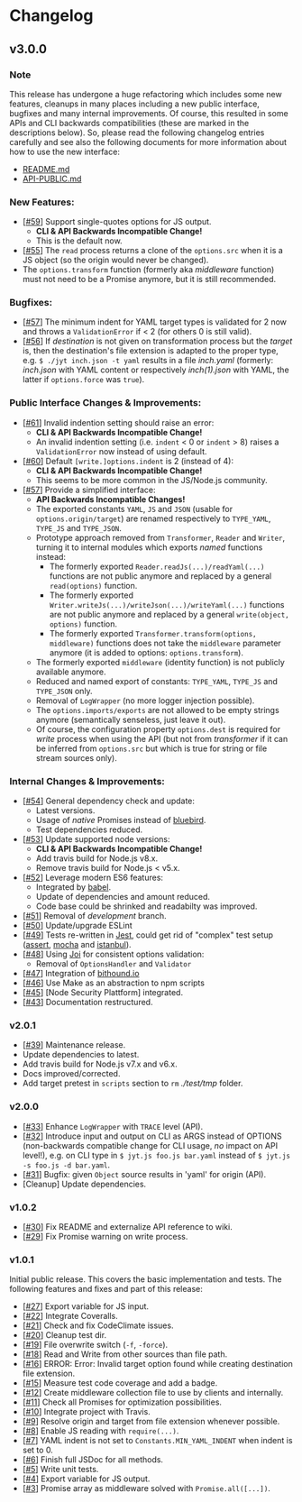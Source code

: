 # Changelog

## v3.0.0

### Note
This release has undergone a huge refactoring which includes some new features, cleanups in many places
including a new public interface, bugfixes and many internal improvements. Of course, this resulted in some 
APIs and CLI backwards compatibilities (these are marked in the descriptions below). So, please read the following
changelog entries carefully and see also the following documents for more information about how to use the 
new interface:
- [README.md](https://github.com/deadratfink/jy-transform/blob/master/README.md)
- [API-PUBLIC.md](https://github.com/deadratfink/jy-transform/blob/master/API-PUBLIC.md)

### New Features:
- [[#59](https://github.com/deadratfink/jy-transform/issues/59)] Support single-quotes options for JS output.
  - **CLI & API Backwards Incompatible Change!**
  - This is the default now.
- [[#55](https://github.com/deadratfink/jy-transform/issues/55)] The `read` process returns a clone of the
  `options.src` when it is a JS object (so the origin would never be changed).
- The `options.transform` function (formerly aka _middleware_ function) must not need to be a Promise anymore, but it is still recommended.

###  Bugfixes:
- [[#57](https://github.com/deadratfink/jy-transform/issues/57)] The minimum indent for YAML target types is
  validated for 2 now and throws a `ValidationError` if < 2 (for others 0 is still valid).
- [[#56](https://github.com/deadratfink/jy-transform/issues/56)] If _destination_ is not given on transformation
  process but the _target_ is, then the destination's file extension 
  is adapted to the proper type, e.g. `$ ./jyt inch.json -t yaml` results in a file _inch.yaml_ (formerly:
  _inch.json_ with YAML content or respectively _inch(1).json_ with YAML, the latter if `options.force` was `true`).
  
### Public Interface Changes & Improvements:
- [[#61](https://github.com/deadratfink/jy-transform/issues/61)] Invalid indention setting should raise an error:
  - **CLI & API Backwards Incompatible Change!**
  - An invalid indention setting (i.e. `indent` < 0  or `indent` > 8) raises a `ValidationError` now instead
    of using default.
- [[#60](https://github.com/deadratfink/jy-transform/issues/60)] Default `[write.]options.indent` is 2 (instead of 4):
  - **CLI & API Backwards Incompatible Change!**
  - This seems to be more common in the JS/Node.js community.
- [[#57](https://github.com/deadratfink/jy-transform/issues/57)] Provide a simplified interface:
  - **API Backwards Incompatible Changes!**
  - The exported constants `YAML`, `JS` and `JSON` (usable for `options.origin/target`) are renamed respectively
    to `TYPE_YAML`, `TYPE_JS` and `TYPE_JSON`.
  - Prototype approach removed from `Transformer`, `Reader` and `Writer`, turning it to internal modules which 
    exports _named_ functions instead:
    - The formerly exported `Reader.readJs(...)/readYaml(...)` functions are not public anymore and replaced
      by a general `read(options)` function.
    - The formerly exported `Writer.writeJs(...)/writeJson(...)/writeYaml(...)` functions are not public
      anymore and replaced by a general `write(object, options)` function.
    - The formerly exported `Transformer.transform(options, middleware)` functions
      does not take the `middleware` parameter anymore (it is added to options: `options.transform`).
  - The formerly exported `middleware` (identity function) is not publicly available anymore.
  - Reduced and named export of constants: `TYPE_YAML`, `TYPE_JS` and `TYPE_JSON` only.
  - Removal of `LogWrapper` (no more logger injection possible).
  - The `options.imports/exports` are not allowed to be empty strings anymore (semantically senseless, just leave it out).
  - Of course, the configuration property `options.dest` is required for _write_ process when using the API (but not from _transformer_
    if it can be inferred from `options.src` but which is true for string or file stream sources only).
    
### Internal Changes & Improvements:
- [[#54](https://github.com/deadratfink/jy-transform/issues/54)] General dependency check and update:
  - Latest versions.
  - Usage of _native_ Promises instead of [bluebird](http://bluebirdjs.com/docs/getting-started.html).
  - Test dependencies reduced.
- [[#53](https://github.com/deadratfink/jy-transform/issues/53)] Update supported node versions:
  - **CLI & API Backwards Incompatible Change!**
  - Add travis build for Node.js v8.x.
  - Remove travis build for Node.js < v5.x.  
- [[#52](https://github.com/deadratfink/jy-transform/issues/52)] Leverage modern ES6 features:
  - Integrated by [babel](https://babeljs.io/).
  - Update of dependencies and amount reduced.
  - Code base could be shrinked and readabilty was improved.
- [[#51](https://github.com/deadratfink/jy-transform/issues/51)] Removal of _development_ branch.
- [[#50](https://github.com/deadratfink/jy-transform/issues/50)] Update/upgrade ESLint
- [[#49](https://github.com/deadratfink/jy-transform/issues/49)] Tests re-written in
  [Jest](https://facebook.github.io/jest), could get rid of "complex" test setup
  ([assert](https://github.com/defunctzombie/commonjs-assert), [mocha](https://mochajs.org/) and
  [istanbul](https://github.com/gotwarlost/istanbul)).
- [[#48](https://github.com/deadratfink/jy-transform/issues/48)] Using [Joi](https://github.com/hapijs/joi)
  for consistent options validation: 
  - Removal of `OptionsHandler` and `Validator`
- [[#47](https://github.com/deadratfink/jy-transform/issues/47)] Integration of
  [bithound.io](https://www.bithound.io/github/deadratfink/jy-transform)
- [[#46](https://github.com/deadratfink/jy-transform/issues/46)] Use Make as an abstraction to npm scripts
- [[#45](https://github.com/deadratfink/jy-transform/issues/45)] [Node Security Plattform] integrated.
- [[#43](https://github.com/deadratfink/jy-transform/issues/43)] Documentation restructured.


### v2.0.1

- [[#39](https://github.com/deadratfink/jy-transform/issues/39)] Maintenance release.
 - Update dependencies to latest.
 - Add travis build for Node.js v7.x and v6.x.
 - Docs improved/corrected.
 - Add target pretest in `scripts` section to `rm` _./test/tmp_ folder.

### v2.0.0

- [[#33](https://github.com/deadratfink/jy-transform/issues/33)] Enhance `LogWrapper` with `TRACE` level (API).
- [[#32](https://github.com/deadratfink/jy-transform/issues/32)] Introduce input and output on CLI as
  ARGS instead of OPTIONS
  (non-backwards compatible change for CLI usage, _no_ impact on API level!), e.g. on CLI type in
  `$ jyt.js foo.js bar.yaml` instead of `$ jyt.js -s foo.js -d bar.yaml`.
- [[#31](https://github.com/deadratfink/jy-transform/issues/31)] Bugfix: given `Object` source results in
  'yaml' for origin (API).
- [Cleanup] Update dependencies.

### v1.0.2

- [[#30](https://github.com/deadratfink/jy-transform/issues/30)] Fix README and externalize API reference to wiki.
- [[#29](https://github.com/deadratfink/jy-transform/issues/29)] Fix Promise warning on write process.

### v1.0.1

Initial public release. This covers the basic implementation and tests. The following features and fixes and
part of this release:
- [[#27](https://github.com/deadratfink/jy-transform/issues/27)] Export variable for JS input.
- [[#22](https://github.com/deadratfink/jy-transform/issues/22)] Integrate Coveralls.
- [[#21](https://github.com/deadratfink/jy-transform/issues/21)] Check and fix CodeClimate issues.
- [[#20](https://github.com/deadratfink/jy-transform/issues/20)] Cleanup test dir.
- [[#19](https://github.com/deadratfink/jy-transform/issues/19)] File overwrite switch (`-f`, `-force`).
- [[#18](https://github.com/deadratfink/jy-transform/issues/18)] Read and Write from other sources than file path.
- [[#16](https://github.com/deadratfink/jy-transform/issues/16)] ERROR: Error: Invalid target option found while
  creating destination file extension.
- [[#15](https://github.com/deadratfink/jy-transform/issues/15)] Measure test code coverage and add a badge.
- [[#12](https://github.com/deadratfink/jy-transform/issues/12)] Create middleware collection file to use by
  clients and internally.
- [[#11](https://github.com/deadratfink/jy-transform/issues/11)] Check all Promises for optimization possibilities.
- [[#10](https://github.com/deadratfink/jy-transform/issues/10)] Integrate project with Travis.
- [[#9](https://github.com/deadratfink/jy-transform/issues/9)] Resolve origin and target from file extension
  whenever possible.
- [[#8](https://github.com/deadratfink/jy-transform/issues/8)] Enable JS reading with `require(...)`.
- [[#7](https://github.com/deadratfink/jy-transform/issues/7)] YAML indent is not set to `Constants.MIN_YAML_INDENT`
  when indent is set to 0.
- [[#6](https://github.com/deadratfink/jy-transform/issues/6)] Finish full JSDoc for all methods.
- [[#5](https://github.com/deadratfink/jy-transform/issues/5)] Write unit tests.
- [[#4](https://github.com/deadratfink/jy-transform/issues/4)] Export variable for JS output.
- [[#3](https://github.com/deadratfink/jy-transform/issues/3)] Promise array as middleware solved with `Promise.all([...])`.
